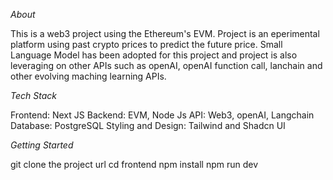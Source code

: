 
*About*

This is a web3 project using the Ethereum's EVM. Project is an eperimental platform using past crypto prices to predict the future price. Small Language Model has been adopted for this project and project is also leveraging on other APIs such as openAI, openAI function call, lanchain and other evolving maching learning APIs.

*Tech Stack*

Frontend: Next JS
Backend: EVM, Node Js
API: Web3, openAI, Langchain
Database: PostgreSQL
Styling and Design: Tailwind and Shadcn UI

*Getting Started*

git clone the project url
cd frontend
npm install
npm run dev